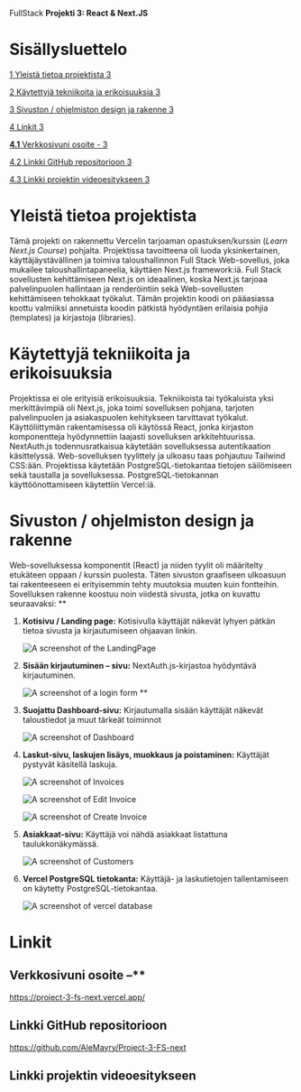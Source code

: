 FullStack **Projekti 3: React & Next.JS** 


# Sisällysluettelo

[1	Yleistä tietoa projektista	3](#_toc157605484)

[2	Käytettyjä tekniikoita ja erikoisuuksia	3](#_toc157605485)

[3	Sivuston / ohjelmiston design ja rakenne	3](#_toc157605486)

[4	Linkit	3](#_toc157605489)

[**4.1**	Verkkosivuni osoite -	3](#_toc157605490)

[4.2	Linkki GitHub repositorioon	3](#_toc157605491)

[4.3	Linkki projektin videoesitykseen	3](#_toc157605492)



# <a name="_toc119942852"></a><a name="_toc157605484"></a>Yleistä tietoa projektista
Tämä projekti on rakennettu Vercelin tarjoaman opastuksen/kurssin (*Learn Next.js Course*) pohjalta. Projektissa tavoitteena oli luoda yksinkertainen, käyttäjäystävällinen ja toimiva taloushallinnon Full Stack Web-sovellus, joka mukailee taloushallintapaneelia, käyttäen Next.js framework:iä. Full Stack sovellusten kehittämiseen Next.js on ideaalinen, koska Next.js tarjoaa palvelinpuolen hallintaan ja renderöintiin sekä Web-sovellusten kehittämiseen tehokkaat työkalut. Tämän projektin koodi on pääasiassa koottu valmiiksi annetuista koodin pätkistä hyödyntäen erilaisia pohjia (templates) ja kirjastoja (libraries).

# <a name="_toc119942853"></a><a name="_toc157605485"></a>Käytettyjä tekniikoita ja erikoisuuksia
Projektissa ei ole erityisiä erikoisuuksia. Tekniikoista tai työkaluista yksi merkittävimpiä oli Next.js, joka toimi sovelluksen pohjana, tarjoten palvelinpuolen ja asiakaspuolen kehitykseen tarvittavat työkalut. Käyttöliittymän rakentamisessa oli käytössä React, jonka kirjaston komponentteja hyödynnettiin laajasti sovelluksen arkkitehtuurissa. NextAuth.js todennusratkaisua käytetään sovelluksessa autentikaation käsittelyssä. Web-sovelluksen tyylittely ja ulkoasu taas pohjautuu Tailwind CSS:ään. Projektissa käytetään PostgreSQL-tietokantaa tietojen säilömiseen sekä taustalla ja sovelluksessa. PostgreSQL-tietokannan käyttöönottamiseen käytettiin Vercel:iä. 

# <a name="_toc119942854"></a><a name="_toc157605486"></a>Sivuston / ohjelmiston design ja rakenne
Web-sovelluksessa komponentit (React) ja niiden tyylit oli määritelty etukäteen oppaan / kurssin puolesta. Täten sivuston graafiseen ulkoasuun tai rakenteeseen ei erityisemmin tehty muutoksia muuten kuin fontteihin. Sovelluksen rakenne koostuu noin viidestä sivusta, jotka on kuvattu seuraavaksi:
**


1. **Kotisivu / Landing page:** Kotisivulla käyttäjät näkevät lyhyen pätkän tietoa sivusta ja kirjautumiseen ohjaavan linkin.

   ![A screenshot of the LandingPage](media/Aspose.Words.18c97cf8-2efa-4306-99ad-e8c4844384da.001.png)

2. **Sisään kirjautuminen – sivu:** NextAuth.js-kirjastoa hyödyntävä kirjautuminen.

   ![A screenshot of a login form](media/Aspose.Words.18c97cf8-2efa-4306-99ad-e8c4844384da.002.png)
**


3. **Suojattu Dashboard-sivu:** Kirjautumalla sisään käyttäjät näkevät taloustiedot ja muut tärkeät toiminnot

   ![A screenshot of Dashboard](media/Aspose.Words.18c97cf8-2efa-4306-99ad-e8c4844384da.003.png)

4. **Laskut-sivu, laskujen lisäys, muokkaus ja poistaminen:** Käyttäjät pystyvät käsitellä laskuja.

   ![A screenshot of Invoices](media/Aspose.Words.18c97cf8-2efa-4306-99ad-e8c4844384da.004.png)

   ![A screenshot of Edit Invoice](media/Aspose.Words.18c97cf8-2efa-4306-99ad-e8c4844384da.005.png)

   ![A screenshot of Create Invoice](media/Aspose.Words.18c97cf8-2efa-4306-99ad-e8c4844384da.006.png)

5. **Asiakkaat-sivu:** Käyttäjä voi nähdä asiakkaat listattuna taulukkonäkymässä.

   ![A screenshot of Customers](media/Aspose.Words.18c97cf8-2efa-4306-99ad-e8c4844384da.007.png)

6. **Vercel PostgreSQL tietokanta:** Käyttäjä- ja laskutietojen tallentamiseen on käytetty PostgreSQL-tietokantaa.

   ![A screenshot of vercel database](media/Aspose.Words.18c97cf8-2efa-4306-99ad-e8c4844384da.008.png)


# <a name="_toc157605489"></a>Linkit
## <a name="_toc157605490"></a>Verkkosivuni osoite –** 
<https://project-3-fs-next.vercel.app/> 
## <a name="_toc157605491"></a>Linkki GitHub repositorioon
<https://github.com/AleMayry/Project-3-FS-next> 
## <a name="_toc157605492"></a>Linkki projektin videoesitykseen